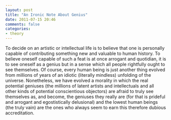 ```yaml
---
layout: post
title: "An Ironic Note About Genius"
date: 2011-07-15 20:46
comments: false
categories:
- theory
---
```


To decide on an artistic or intellectual life is to believe that one is personally capable of contributing something new and valuable to human history. To believe oneself capable of such a feat is at once arrogant and quotidian, it is to see oneself as a genius but in a sense which all people rightfully ought to see themselves. Of course, every human being is just another thing evolved from millions of years of an idiotic (literally mindless) unfolding of the universe. Nonetheless, we have evolved a morality in which the real potential geniuses (the millions of latent artists and intellectuals and all other kinds of potential conscientious objectors) are afraid to truly see themselves as, and become, the geniuses they really are (for that is prideful and arrogant and egostistically delusional) and the lowest human beings (the truly vain) are the ones who always seem to earn this therefore dubious accreditation.